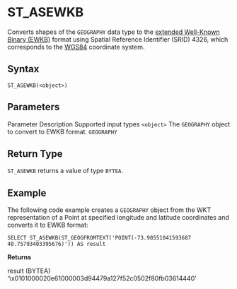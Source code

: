 # [](#st_asewkb)ST\_ASEWKB

Converts shapes of the `GEOGRAPHY` data type to the [extended Well-Known Binary (EWKB)](https://en.wikipedia.org/wiki/Well-known_text_representation_of_geometry#Format_variations) format using Spatial Reference Identifier (SRID) 4326, which corresponds to the [WGS84](https://en.wikipedia.org/wiki/World_Geodetic_System#WGS_84) coordinate system.

## [](#syntax)Syntax

```
ST_ASEWKB(<object>)
```

## [](#parameters)Parameters

Parameter Description Supported input types `<object>` The `GEOGRAPHY` object to convert to EWKB format. `GEOGRAPHY`

## [](#return-type)Return Type

`ST_ASEWKB` returns a value of type `BYTEA`.

## [](#example)Example

The following code example creates a `GEOGRAPHY` object from the WKT representation of a Point at specified longitude and latitude coordinates and converts it to EWKB format:

```
SELECT ST_ASEWKB(ST_GEOGFROMTEXT('POINT(-73.98551041593687 40.75793403395676)')) AS result
```

**Returns**

result (BYTEA) ‘\\x0101000020e61000003d94479a127f52c0502f80fb03614440’